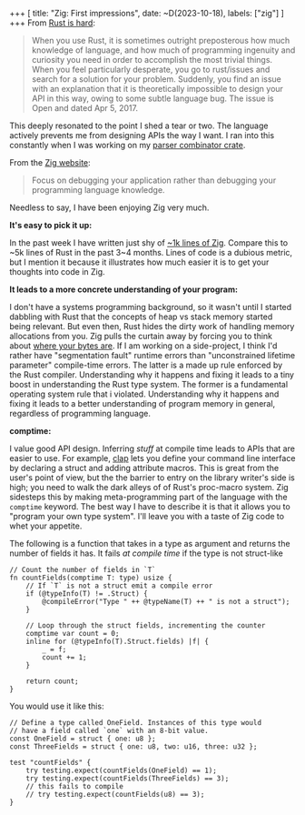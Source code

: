 +++
[
    title: "Zig: First impressions",
    date: ~D(2023-10-18),
    labels: ["zig"]
]
+++
From [Rust is hard](https://hirrolot.github.io/post/rust-is-hard-or-the-misery-of-mainstream-programming.html#): 

> When you use Rust, it is sometimes outright preposterous how much knowledge of language, and how much of programming ingenuity and curiosity you need in order to accomplish the most trivial things. When you feel particularly desperate, you go to rust/issues and search for a solution for your problem. Suddenly, you find an issue with an explanation that it is theoretically impossible to design your API in this way, owing to some subtle language bug. The issue is Open and dated Apr 5, 2017.


This deeply resonated to the point I shed a tear or two. The language actively prevents me from designing  APIs the way I want. I ran into this constantly when I was working on my [parser combinator crate](https://crates.io/crates/parser-compose).

From the [Zig website](https://ziglang.org/):

> Focus on debugging your application rather than debugging your programming language knowledge.

Needless to say, I have been enjoying Zig very much.

__It's easy to pick it up:__

In the past week I have written just shy of  [~1k lines of Zig](https://gitlab.com/wake-sleeper/gambit). Compare this to ~5k lines of Rust in the past 3~4 months. Lines of code is a dubious metric, but I mention it because it illustrates how much easier it is to get your thoughts into code in Zig.

__It leads to a more concrete understanding of your program:__

I don't have a systems programming background, so it wasn't until I started dabbling with Rust that the concepts of heap vs stack memory started being relevant. But even then, Rust hides the dirty work of handling memory allocations from you. Zig pulls the curtain away by forcing you to think about [where your bytes are](https://ziglang.org/documentation/0.11.0/#Where-are-the-bytes).
If I am working on a side-project, I think I'd rather have "segmentation fault" runtime errors than "unconstrained lifetime parameter" compile-time  errors.
The latter is a made up rule enforced by the Rust compiler. Understanding why it happens and fixing it leads to a tiny boost in understanding the Rust type system. The former is a fundamental operating system rule that i violated. Understanding why it happens and fixing it leads to a better understanding of program memory in general, regardless of  programming language.


__comptime:__

I value good API design.  Inferring _stuff_ at compile time leads to APIs that are easier to use. For example, [clap](https://crates.io/crates/clap) lets you define your command line interface by declaring a struct and adding attribute macros. This is great from the user's point of view, but the the barrier to entry on the library writer's side is high; you need to walk the dark alleys of of Rust's proc-macro system. Zig sidesteps this by making meta-programming part of the language with the `comptime` keyword. The best way I have to describe it is that it allows you to "program your own type system".  I'll leave you with a taste of Zig code to whet your appetite.

The following is a function that takes in a type as argument and returns the number of fields it has. It fails _at compile time_ if the type is not struct-like

```zig
// Count the number of fields in `T`
fn countFields(comptime T: type) usize {
    // If `T` is not a struct emit a compile error
    if (@typeInfo(T) != .Struct) {
        @compileError("Type " ++ @typeName(T) ++ " is not a struct");
    }

    // Loop through the struct fields, incrementing the counter
    comptime var count = 0;
    inline for (@typeInfo(T).Struct.fields) |f| {
        _ = f;
        count += 1;
    }

    return count;
}
```

You would use it like this:
```zig
// Define a type called OneField. Instances of this type would 
// have a field called `one` with an 8-bit value.
const OneField = struct { one: u8 };
const ThreeFields = struct { one: u8, two: u16, three: u32 };

test "countFields" {
    try testing.expect(countFields(OneField) == 1);
    try testing.expect(countFields(ThreeFields) == 3);
    // this fails to compile
    // try testing.expect(countFields(u8) == 3);
}
```
